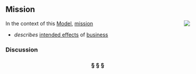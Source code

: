 ## Mission

<img src="https://rawgithub.com/nikboyd/sample-domain/master/images/mission.svg" align="right"/>

In the context of this [Model](model.md), [mission](https://github.com/nikboyd/sample-domain/blob/master/mission.md)

* <i>describes</i> [intended effects](https://github.com/nikboyd/sample-domain/blob/master/intended.effect.md) of [business](https://github.com/nikboyd/sample-domain/blob/master/business.md)

### Discussion



<h3 align="center"><b>&sect; &sect; &sect;</b></h3>

